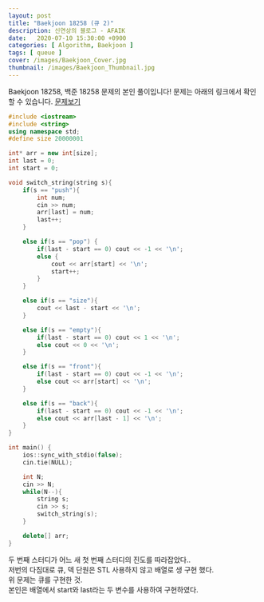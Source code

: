 ```yaml
---
layout: post
title: "Baekjoon 18258 (큐 2)"
description: 신연상의 블로그 - AFAIK
date:   2020-07-10 15:30:00 +0900
categories: [ Algorithm, Baekjoon ]
tags: [ queue ]
cover: /images/Baekjoon_Cover.jpg
thumbnail: /images/Baekjoon_Thumbnail.jpg
---
```


Baekjoon 18258, 백준 18258 문제의 본인 풀이입니다!
문제는 아래의 링크에서 확인할 수 있습니다.
[문제보기][prob]
<!-- more -->
```c++
#include <iostream>
#include <string>
using namespace std;
#define size 20000001

int* arr = new int[size];
int last = 0;
int start = 0;

void switch_string(string s){
    if(s == "push"){
        int num;
        cin >> num;
        arr[last] = num;
        last++;
    }

    else if(s == "pop") {
        if(last - start == 0) cout << -1 << '\n';
        else {
            cout << arr[start] << '\n';
            start++;
        }
    }

    else if(s == "size"){
        cout << last - start << '\n';
    }

    else if(s == "empty"){
        if(last - start == 0) cout << 1 << '\n';
        else cout << 0 << '\n';
    }

    else if(s == "front"){
        if(last - start == 0) cout << -1 << '\n';
        else cout << arr[start] << '\n';
    }

    else if(s == "back"){
        if(last - start == 0) cout << -1 << '\n';
        else cout << arr[last - 1] << '\n';
    }
}

int main() {
    ios::sync_with_stdio(false);
    cin.tie(NULL);

    int N;
    cin >> N;
    while(N--){
        string s;
        cin >> s;
        switch_string(s);
    }

    delete[] arr;
}
```
두 번째 스터디가 어느 새 첫 번째 스터디의 진도를 따라잡았다..  
저번의 다짐대로 큐, 덱 단원은 STL 사용하지 않고 배열로 생 구현 했다.  
위 문제는 큐를 구현한 것.  
본인은 배열에서 start와 last라는 두 변수를 사용하여 구현하였다.


[prob]: https://www.acmicpc.net/problem/18258